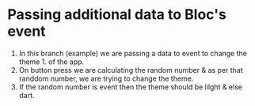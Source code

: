# Passing additional data to Bloc's event

1. In this branch (example) we are passing a data to event to change the theme 1. of the app.
1. On button press we are calculating the random number & as per that randdom number, we are trying to change the theme.
1. If the random number is event then the theme should be lilght & else dart.

